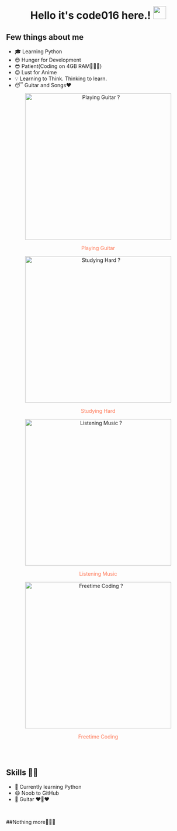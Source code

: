<h1 align="center">Hello it's code016 here.! <img src="https://github.com/itscode016/itscode016/blob/main/gifs/Hi.gif" width="35px"></h1>
<p align="center">
</p>

<div align="center">

</div>


## Few things about me
- 🎓 Learning Python
- 😍️ Hunger for Development
- 😎 Patient(Coding on 4GB RAM🤷🏻‍♂️)
- 😉 Lust for Anime
- 💡 Learning to Think. Thinking to learn.
- 😴 Guitar and Songs❤️


<div align="center">
<img width="400px" src="https://github.com/itscode016/itscode016/blob/main/gifs/guitar.gif" alt="Playing Guitar ?">
<br>
  <p style="color: #FF7A59"> Playing Guitar </p>
<img width="400px" src="https://github.com/itscode016/itscode016/blob/main/gifs/study.gif" alt="Studying Hard ?">
<br>
  <p style="color: #FF7A59"> Studying Hard </p>
<img width="400px" src="https://github.com/itscode016/itscode016/blob/main/gifs/music.gif" alt="Listening Music ?">
<br>
  <p style="color: #FF7A59"> Listening Music </p>
<img width="400px" src="https://github.com/itscode016/itscode016/blob/main/gifs/laptop.gif" alt="Freetime Coding ?">
<br>
  <p style="color: #FF7A59"> Freetime Coding </p>
<br><br>

</div>


## Skills 👨‍💻

- 🌱 Currently learning Python
- 😄 Noob to GitHub
- 🥰 Guitar ❤️🎸❤️

</br>

##Nothing more🤦🏻‍♂️

